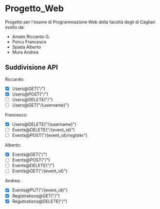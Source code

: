 # Progetto_Web
Progetto per l'esame di Programmazione Web della facoltà degli di Cagliari svolto da:
- Amato Riccardo G.
- Porcu Francesco
- Spada Alberto
- Mura Andrea

## Suddivisione API
Riccardo: 
- [X] Users@GET("/")
- [X] Users@POST("/")
- [ ] Users@DELETE("/")
- [ ] Users@GET("/{username}")

Francesco:
- [X] Users@DELETE("/{username}")
- [ ] Events@DELETE("/{event_id}")
- [ ] Events@POST("/{event_id}/register")

Alberto:
- [X] Events@GET("/")
- [ ] Events@POST("/")
- [ ] Events@DELETE("/")
- [ ] Events@GET("/{event_id}")

Andrea:
- [X] Events@PUT("/{event_id}")
- [X] Registrations@GET("/")
- [X] Registrations@DELETE("/")
